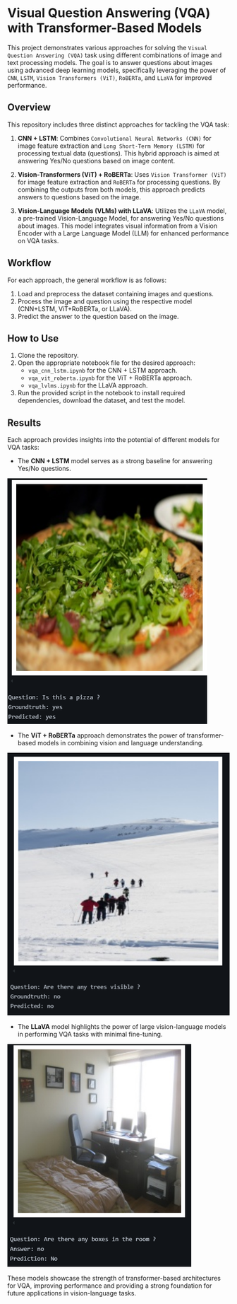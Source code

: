 # Visual Question Answering (VQA) with Transformer-Based Models

This project demonstrates various approaches for solving the `Visual Question Answering (VQA)` task using different combinations of image and text processing models. The goal is to answer questions about images using advanced deep learning models, specifically leveraging the power of `CNN`, `LSTM`, `Vision Transformers (ViT)`, `RoBERTa`, and `LLaVA` for improved performance.

## Overview

This repository includes three distinct approaches for tackling the VQA task:

1. **CNN + LSTM**: Combines `Convolutional Neural Networks (CNN)` for image feature extraction and `Long Short-Term Memory (LSTM)` for processing textual data (questions). This hybrid approach is aimed at answering Yes/No questions based on image content.

2. **Vision-Transformers (ViT) + RoBERTa**: Uses `Vision Transformer (ViT)` for image feature extraction and `RoBERTa` for processing questions. By combining the outputs from both models, this approach predicts answers to questions based on the image.

3. **Vision-Language Models (VLMs) with LLaVA**: Utilizes the `LLaVA` model, a pre-trained Vision-Language Model, for answering Yes/No questions about images. This model integrates visual information from a Vision Encoder with a Large Language Model (LLM) for enhanced performance on VQA tasks.

## Workflow

For each approach, the general workflow is as follows:
1. Load and preprocess the dataset containing images and questions.
2. Process the image and question using the respective model (CNN+LSTM, ViT+RoBERTa, or LLaVA).
3. Predict the answer to the question based on the image.

## How to Use

1. Clone the repository.
2. Open the appropriate notebook file for the desired approach:
   - `vqa_cnn_lstm.ipynb` for the CNN + LSTM approach.
   - `vqa_vit_roberta.ipynb` for the ViT + RoBERTa approach.
   - `vqa_lvlms.ipynb` for the LLaVA approach.
3. Run the provided script in the notebook to install required dependencies, download the dataset, and test the model.

## Results

Each approach provides insights into the potential of different models for VQA tasks:

- The **CNN + LSTM** model serves as a strong baseline for answering Yes/No questions.

![CNN and LSTM](results/cnn_lstm.png)

- The **ViT + RoBERTa** approach demonstrates the power of transformer-based models in combining vision and language understanding.

![ViT and RooBERTa](results/vit_roberta.png)

- The **LLaVA** model highlights the power of large vision-language models in performing VQA tasks with minimal fine-tuning.

![LVLMS](results/lvlms.png)

These models showcase the strength of transformer-based architectures for VQA, improving performance and providing a strong foundation for future applications in vision-language tasks.

